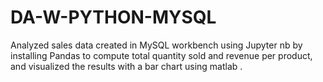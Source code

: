 # DA-W-PYTHON-MYSQL
Analyzed sales data created in MySQL workbench using Jupyter nb by installing Pandas  to compute total quantity sold and revenue per product, and visualized the results with a bar chart using matlab .
